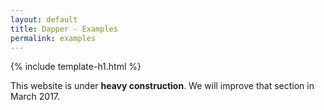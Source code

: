 ```yaml
---
layout: default
title: Dapper - Examples
permalink: examples
---
```


{% include template-h1.html %}

This website is under **heavy construction**. We will improve that section in March 2017.
